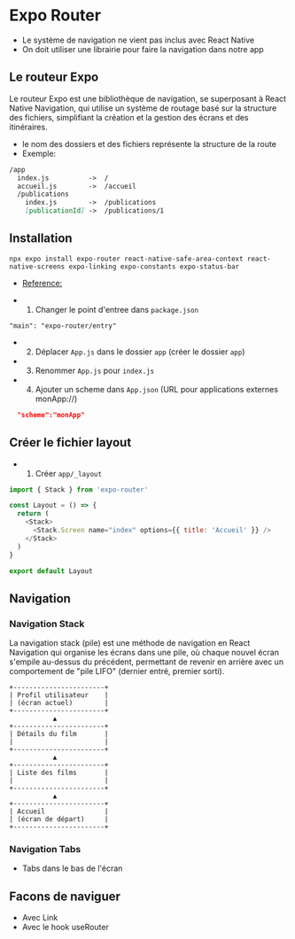 # Expo Router

- Le système de navigation ne vient pas inclus avec React Native
- On doit utiliser une librairie pour faire la navigation dans notre app


## Le routeur Expo

Le routeur Expo est une bibliothèque de navigation, se superposant à React Native Navigation, qui utilise un système de routage basé sur la structure des fichiers, simplifiant la création et la gestion des écrans et des itinéraires.

- le nom des dossiers et des fichiers représente la structure de la route
- Exemple:

```md
/app
  index.js          ->  /
  accueil.js        ->  /accueil
  /publications
    index.js        ->  /publications
    [publicationId] ->  /publications/1
```

## Installation

`npx expo install expo-router react-native-safe-area-context react-native-screens expo-linking expo-constants expo-status-bar`

- [Reference:](https://docs.expo.dev/router/installation/)

- 1. Changer le point d'entree dans `package.json`

`"main": "expo-router/entry"`

- 2. Déplacer `App.js` dans le dossier `app` (créer le dossier `app`)
- 3. Renommer `App.js` pour `index.js`
- 4. Ajouter un scheme dans `App.json` (URL pour applications externes monApp://)

```json
  "scheme":"monApp"
```

## Créer le fichier layout

- 1. Créer `app/_layout`

```js
import { Stack } from 'expo-router'

const Layout = () => {
  return (
    <Stack>
      <Stack.Screen name="index" options={{ title: 'Accueil' }} />
    </Stack>
  )
}

export default Layout
```

## Navigation

### Navigation Stack

La navigation stack (pile) est une méthode de navigation en React Navigation qui organise les écrans dans une pile, où chaque nouvel écran s'empile au-dessus du précédent, permettant de revenir en arrière avec un comportement de "pile LIFO" (dernier entré, premier sorti).


```
+-----------------------+
| Profil utilisateur    |
| (écran actuel)        |
+-----------------------+
           ▲
+-----------------------+
| Détails du film       |
|                       |
+-----------------------+
           ▲
+-----------------------+
| Liste des films       |
|                       |
+-----------------------+
           ▲
+-----------------------+
| Accueil               |
| (écran de départ)     |
+-----------------------+
```

### Navigation Tabs

- Tabs dans le bas de l'écran

## Facons de naviguer

- Avec Link
- Avec le hook useRouter

